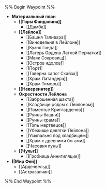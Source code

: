 %% Begin Waypoint %%
- **Материальный план**
	- **[[Горы Фандалина]]**
		- [[Дамба]]
	- **[[Лейлон]]**
		- [[Башня Таливара]]
		- [[Винодельня в Лейлоне]]
		- [[Кузня Гонда]]
		- [[Лагерь Ордена Латной Перчатки]]
		- [[Маяк Сокровищ]]
		- [[Остров идолов]]
		- [[Порт]]
		- [[Таверна сапог Скайза]]
		- [[Храм Латандера]]
		- [[Храм Тиморы]]
	- **[[Невервинтер]]**
	- **Окрестности Лейлона**
		- [[Заброшенная шахта]]
		- [[Кладбище рядом с Лейлоном]]
		- [[Поместье Крипгарденов]]
		- [[Руины башни]]
		- [[Руины храма]]
		- [[Топь мертвецов]]
		- [[Убежище девятки Лейлона]]
		- [[Усыпальня под кладбищем]]
		- [[Храм с древними богами]]
		- [[Часовня луны]]
	- **[[Чульт]]**
		- [[Гробница Аннигиляции]]
- **[[Мир Фей]]**
	- [[Арденвельд]]
	- [[Астразалиан]]

%% End Waypoint %%